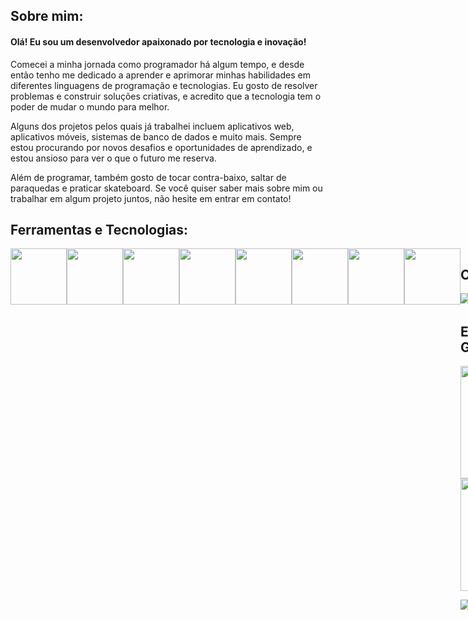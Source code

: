 ## Sobre mim:
#### Olá! Eu sou um desenvolvedor apaixonado por tecnologia e inovação!

 Comecei a minha jornada como programador há algum tempo, 
 e desde então tenho me dedicado a aprender e aprimorar 
 minhas habilidades em diferentes linguagens de programação
 e tecnologias. Eu gosto de resolver problemas e construir
 soluções criativas, e acredito que a tecnologia tem o poder
 de mudar o mundo para melhor.

 Alguns dos projetos pelos quais já trabalhei incluem aplicativos web,
 aplicativos móveis, sistemas de banco de dados e muito mais. 
 Sempre estou procurando por novos desafios e oportunidades de aprendizado,
 e estou ansioso para ver o que o futuro me reserva.

 Além de programar, também gosto de tocar contra-baixo, saltar de paraquedas e praticar skateboard. Se você quiser saber mais sobre mim ou trabalhar em algum projeto juntos, não hesite em entrar em contato!

## Ferramentas e Tecnologias:

<div class="ferramentas" style="display:flex;" >
        <img src="https://cdn.jsdelivr.net/gh/devicons/devicon/icons/javascript/javascript-original.svg" width="90" height="90"/>
        <img src="https://cdn.jsdelivr.net/gh/devicons/devicon/icons/typescript/typescript-original.svg" width="90" height="90"/>
        <img src="https://cdn.jsdelivr.net/gh/devicons/devicon/icons/html5/html5-original.svg" width="90" height="90"/>
        <img src="https://cdn.jsdelivr.net/gh/devicons/devicon/icons/css3/css3-original.svg" width="90" height="90"/>
        <img src="https://cdn.jsdelivr.net/gh/devicons/devicon/icons/csharp/csharp-original.svg" width="90" height="90"/>
        <img src="https://cdn.jsdelivr.net/gh/devicons/devicon/icons/java/java-plain-wordmark.svg" width="90" height="90"/>
        <img src="https://cdn.jsdelivr.net/gh/devicons/devicon/icons/mysql/mysql-plain-wordmark.svg" width="90" height="90"/>
        <img src="https://cdn.jsdelivr.net/gh/devicons/devicon/icons/microsoftsqlserver/microsoftsqlserver-plain-wordmark.svg" width="90" height="90"/>
<div>
     
## Contatos:
<div>
        <a href = "mailto:julio.fur7ado@gmail.com"><img src="https://img.shields.io/badge/Gmail-D14836?style=for-the-badge&logo=gmail&logoColor=white" target="_blank"></a>
        <a href="https://www.linkedin.com/in/julio-furtado-tech" target="_blank"><img src="https://img.shields.io/badge/-LinkedIn-%230077B5?style=for-the-badge&logo=linkedin&logoColor=white" target="_blank"></a>   
</div>
        
## Estatísticas GitHub:
        
<div>
<a href="https://github.com/julioallday">
<img height="180em" src="https://github-readme-stats.vercel.app/api/top-langs/?username=julioallday&layout=compact&langs_count=7&theme=dracula"/>
<img height="180em" src="https://github-readme-stats.vercel.app/api?username=julioallday&show_icons=true&theme=dracula&include_all_commits=true&count_private=true"/>
</div>
        
![Snake animation](https://github.com/julioallday/julioallday/blob/output/github-contribution-grid-snake.svg)
        
